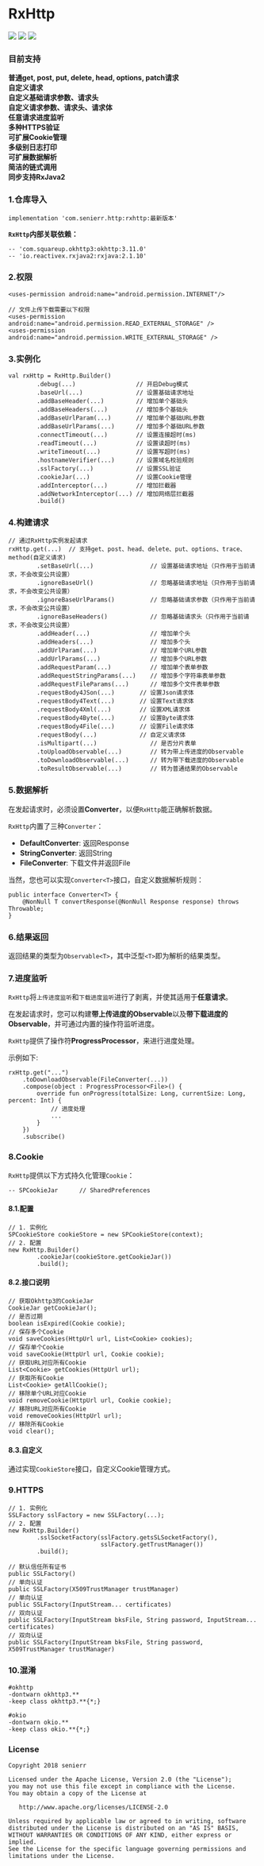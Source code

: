 # RxHttp

[![](https://img.shields.io/badge/release-v1.2.0-blue.svg)](https://github.com/senierr/RxHttp)
[![](https://img.shields.io/badge/build-passing-brightgreen.svg)](https://github.com/senierr/RxHttp)
[![](https://img.shields.io/badge/license-Apache%202.0-blue.svg)](https://www.apache.org/licenses/LICENSE-2.0)

### 目前支持

**普通get, post, put, delete, head, options, patch请求**  
**自定义请求**  
**自定义基础请求参数、请求头**  
**自定义请求参数、请求头、请求体**  
**任意请求进度监听**  
**多种HTTPS验证**  
**可扩展Cookie管理**  
**多级别日志打印**  
**可扩展数据解析**  
**简洁的链式调用**  
**同步支持RxJava2**  

### 1.仓库导入

```
implementation 'com.senierr.http:rxhttp:最新版本'
```

**`RxHttp`内部关联依赖：**

```
-- 'com.squareup.okhttp3:okhttp:3.11.0'
-- 'io.reactivex.rxjava2:rxjava:2.1.10'
```

### 2.权限

```
<uses-permission android:name="android.permission.INTERNET"/>

// 文件上传下载需要以下权限
<uses-permission android:name="android.permission.READ_EXTERNAL_STORAGE" />
<uses-permission android:name="android.permission.WRITE_EXTERNAL_STORAGE" />
```

### 3.实例化

```
val rxHttp = RxHttp.Builder()
        .debug(...)                 // 开启Debug模式
        .baseUrl(...)               // 设置基础请求地址
        .addBaseHeader(...)         // 增加单个基础头
        .addBaseHeaders(...)        // 增加多个基础头
        .addBaseUrlParam(...)       // 增加单个基础URL参数
        .addBaseUrlParams(...)      // 增加多个基础URL参数
        .connectTimeout(...)        // 设置连接超时(ms)
        .readTimeout(...)           // 设置读超时(ms)
        .writeTimeout(...)          // 设置写超时(ms)
        .hostnameVerifier(...)      // 设置域名校验规则
        .sslFactory(...)            // 设置SSL验证
        .cookieJar(...)             // 设置Cookie管理
        .addInterceptor(...)        // 增加拦截器
        .addNetworkInterceptor(...) // 增加网络层拦截器
        .build()
```

### 4.构建请求

```
// 通过RxHttp实例发起请求
rxHttp.get(...)  // 支持get、post、head、delete、put、options、trace、method(自定义请求)
        .setBaseUrl(...)                // 设置基础请求地址（只作用于当前请求，不会改变公共设置）
        .ignoreBaseUrl()                // 忽略基础请求地址（只作用于当前请求，不会改变公共设置）
        .ignoreBaseUrlParams()          // 忽略基础请求参数（只作用于当前请求，不会改变公共设置）
        .ignoreBaseHeaders()            // 忽略基础请求头（只作用于当前请求，不会改变公共设置）
        .addHeader(...)                 // 增加单个头
        .addHeaders(...)                // 增加多个头
        .addUrlParam(...)               // 增加单个URL参数
        .addUrlParams(...)              // 增加多个URL参数
        .addRequestParam(...)           // 增加单个表单参数
        .addRequestStringParams(...)    // 增加多个字符串表单参数
        .addRequestFileParams(...)      // 增加多个文件表单参数
        .requestBody4JSon(...)       // 设置Json请求体
        .requestBody4Text(...)       // 设置Text请求体
        .requestBody4Xml(...)        // 设置XML请求体
        .requestBody4Byte(...)       // 设置Byte请求体
        .requestBody4File(...)       // 设置File请求体
        .requestBody(...)            // 自定义请求体
        .isMultipart(...)               // 是否分片表单
        .toUploadObservable(...)        // 转为带上传进度的Observable
        .toDownloadObservable(...)      // 转为带下载进度的Observable
        .toResultObservable(...)        // 转为普通结果的Observable
```

### 5.数据解析

在发起请求时，必须设置**Converter**，以便``RxHttp``能正确解析数据。

``RxHttp``内置了三种``Converter``：
* **DefaultConverter**: 返回Response
* **StringConverter**: 返回String
* **FileConverter**: 下载文件并返回File

当然，您也可以实现``Converter<T>``接口，自定义数据解析规则：
```
public interface Converter<T> {
    @NonNull T convertResponse(@NonNull Response response) throws Throwable;
}
```

### 6.结果返回

返回结果的类型为``Observable<T>``，其中泛型``<T>``即为解析的结果类型。

### 7.进度监听

``RxHttp``将``上传进度监听``和``下载进度监听``进行了剥离，并使其适用于**任意请求**。

在发起请求时，您可以构建**带上传进度的Observable**以及**带下载进度的Observable**，并可通过内置的操作符监听进度。

``RxHttp``提供了操作符**ProgressProcessor**，来进行进度处理。

示例如下:
```
rxHttp.get("...")
    .toDownloadObservable(FileConverter(...))
    .compose(object : ProgressProcessor<File>() {
        override fun onProgress(totalSize: Long, currentSize: Long, percent: Int) {
            // 进度处理
            ...
        }
    })
    .subscribe()
```

### 8.Cookie

``RxHttp``提供以下方式持久化管理``Cookie``：
```
-- SPCookieJar      // SharedPreferences
```

#### 8.1.配置

```
// 1. 实例化
SPCookieStore cookieStore = new SPCookieStore(context);
// 2. 配置
new RxHttp.Builder()
        .cookieJar(cookieStore.getCookieJar())
        .build();
```

#### 8.2.接口说明
```
// 获取Okhttp3的CookieJar
CookieJar getCookieJar();
// 是否过期
boolean isExpired(Cookie cookie);
// 保存多个Cookie
void saveCookies(HttpUrl url, List<Cookie> cookies);
// 保存单个Cookie
void saveCookie(HttpUrl url, Cookie cookie);
// 获取URL对应所有Cookie
List<Cookie> getCookies(HttpUrl url);
// 获取所有Cookie
List<Cookie> getAllCookie();
// 移除单个URL对应Cookie
void removeCookie(HttpUrl url, Cookie cookie);
// 移除URL对应所有Cookie
void removeCookies(HttpUrl url);
// 移除所有Cookie
void clear();
```

#### 8.3.自定义

通过实现``CookieStore``接口，自定义Cookie管理方式。

### 9.HTTPS

```
// 1. 实例化
SSLFactory sslFactory = new SSLFactory(...);
// 2. 配置
new RxHttp.Builder()
        .sslSocketFactory(sslFactory.getsSLSocketFactory(),
                          sslFactory.getTrustManager())
        .build();

// 默认信任所有证书
public SSLFactory()
// 单向认证
public SSLFactory(X509TrustManager trustManager)
// 单向认证
public SSLFactory(InputStream... certificates)
// 双向认证
public SSLFactory(InputStream bksFile, String password, InputStream... certificates)
// 双向认证
public SSLFactory(InputStream bksFile, String password, X509TrustManager trustManager)
```

### 10.混淆

```
#okhttp
-dontwarn okhttp3.**
-keep class okhttp3.**{*;}

#okio
-dontwarn okio.**
-keep class okio.**{*;}
```

### License

```
Copyright 2018 senierr

Licensed under the Apache License, Version 2.0 (the "License");
you may not use this file except in compliance with the License.
You may obtain a copy of the License at

   http://www.apache.org/licenses/LICENSE-2.0

Unless required by applicable law or agreed to in writing, software
distributed under the License is distributed on an "AS IS" BASIS,
WITHOUT WARRANTIES OR CONDITIONS OF ANY KIND, either express or implied.
See the License for the specific language governing permissions and
limitations under the License.
```
